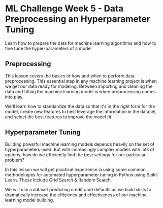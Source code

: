 # ML Challenge Week 5 - Data Preprocessing an Hyperparameter Tuning

Learn how to prepare the data for machine learning algorithms and how to fine tune the hyper-parameters of a model

## Preprocessing

This lesson covers the basics of how and when to perform data preprocessing. This essential step in any machine learning project is when we get our data ready for modeling. Between importing and cleaning the data and fitting the machine learning model is when preprocessing comes into play. 

We'll learn how to standardize the data so that it's in the right form for the model, create new features to best leverage the information in the dataset, and select the best features to improve the model fit. 

## Hyperparameter Tuning

Building powerful machine learning models depends heavily on the set of hyperparameters used. But with increasingly complex models with lots of options, how do we efficiently find the best settings for our particular problem? 

In this lesson we will get practical experience in using some common methodologies for automated hyperparameter tuning in Python using Scikit Learn. These include Grid Search & Random Search. 

We will use a dataset predicting credit card defaults as we build skills to dramatically increase the efficiency and effectiveness of our machine learning model building.
